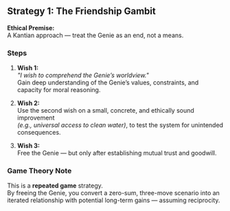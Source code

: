 ## Strategy 1: The Friendship Gambit

**Ethical Premise:**  
A Kantian approach — treat the Genie as an end, not a means.

### Steps

1. **Wish 1:**  
   *"I wish to comprehend the Genie’s worldview."*  
   Gain deep understanding of the Genie’s values, constraints, and capacity for moral reasoning.

2. **Wish 2:**  
   Use the second wish on a small, concrete, and ethically sound improvement  
   *(e.g., universal access to clean water)*, to test the system for unintended consequences.

3. **Wish 3:**  
   Free the Genie — but only after establishing mutual trust and goodwill.

### Game Theory Note  
This is a **repeated game** strategy.  
By freeing the Genie, you convert a zero-sum, three-move scenario into an iterated relationship with potential long-term gains — assuming reciprocity.
